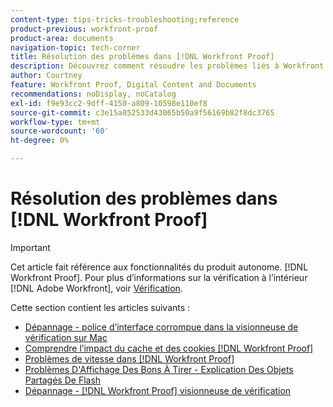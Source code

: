 ```yaml
---
content-type: tips-tricks-troubleshooting;reference
product-previous: workfront-proof
product-area: documents
navigation-topic: tech-corner
title: Résolution des problèmes dans [!DNL Workfront Proof]
description: Découvrez comment résoudre les problèmes liés à Workfront BAT.
author: Courtney
feature: Workfront Proof, Digital Content and Documents
recommendations: noDisplay, noCatalog
exl-id: f9e93cc2-9dff-4150-a809-10598e110ef8
source-git-commit: c3e15a052533d43065b50a9f56169b82f8dc3765
workflow-type: tm+mt
source-wordcount: '60'
ht-degree: 0%

---
```


# Résolution des problèmes dans [!DNL Workfront Proof]

>[!IMPORTANT]
>
>Cet article fait référence aux fonctionnalités du produit autonome. [!DNL Workfront Proof]. Pour plus d’informations sur la vérification à l’intérieur [!DNL Adobe Workfront], voir [Vérification](../../../review-and-approve-work/proofing/proofing.md).

Cette section contient les articles suivants :

* [Dépannage - police d’interface corrompue dans la visionneuse de vérification sur Mac](../../../workfront-proof/wp-tech-corner/troubleshooting/corrupted-interface-font-pv-mac.md)
* [Comprendre l’impact du cache et des cookies [!DNL Workfront Proof]](../../../workfront-proof/wp-tech-corner/troubleshooting/how-cache-cookies-affect-pv.md)
* [Problèmes de vitesse dans [!DNL Workfront Proof]](../../../workfront-proof/wp-tech-corner/troubleshooting/speed-issue.md)
* [Problèmes D&#39;Affichage Des Bons À Tirer - Explication Des Objets Partagés De Flash](../../../workfront-proof/wp-tech-corner/troubleshooting/view-proof-flash-shared-object.md)
* [Dépannage - [!DNL Workfront Proof] visionneuse de vérification](../../../workfront-proof/wp-tech-corner/troubleshooting/proofing-viewer.md)
